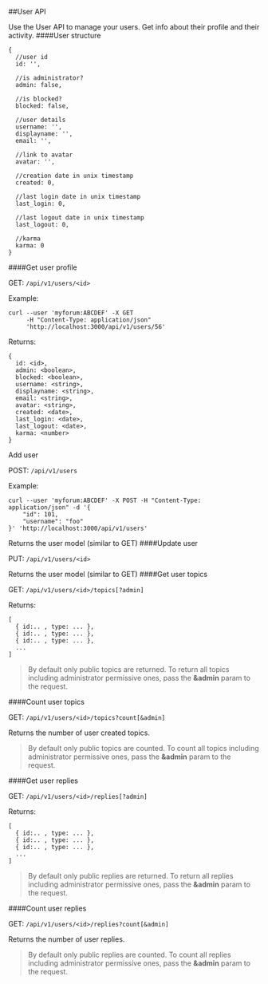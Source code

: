 
##User API

Use the User API to manage your users. Get info about their profile and their activity.
####User structure

```
{
  //user id
  id: '',
  
  //is administrator?
  admin: false,
  
  //is blocked?
  blocked: false,
  
  //user details
  username: '',
  displayname: '',
  email: '',
  
  //link to avatar
  avatar: '',
  
  //creation date in unix timestamp
  created: 0,
  
  //last login date in unix timestamp
  last_login: 0,
  
  //last logout date in unix timestamp
  last_logout: 0,
  
  //karma
  karma: 0  
}
```

####Get user profile

GET: ```/api/v1/users/<id>```

Example:

```
curl --user 'myforum:ABCDEF' -X GET 
     -H "Content-Type: application/json"     
     'http://localhost:3000/api/v1/users/56'
```

Returns:

```
{
  id: <id>,
  admin: <boolean>,
  blocked: <boolean>,
  username: <string>,
  displayname: <string>,
  email: <string>,
  avatar: <string>,
  created: <date>,
  last_login: <date>,
  last_logout: <date>,
  karma: <number>
}
```

Add user

POST: ```/api/v1/users```

Example:

```
curl --user 'myforum:ABCDEF' -X POST -H "Content-Type: application/json" -d '{
    "id": 101,
    "username": "foo"
}' 'http://localhost:3000/api/v1/users'
```

Returns the user model (similar to GET)
####Update user

PUT: ```/api/v1/users/<id>```

Returns the user model (similar to GET)
####Get user topics

GET: ```/api/v1/users/<id>/topics[?admin]```

Returns:

```
[
  { id:.. , type: ... },
  { id:.. , type: ... },
  { id:.. , type: ... },
  ...
]
```

> By default only public topics are returned. To return all topics including administrator permissive ones, pass the **&admin** param to the request.

####Count user topics

GET: ```/api/v1/users/<id>/topics?count[&admin]```

Returns the number of user created topics.

> By default only public topics are counted. To count all topics including administrator permissive ones, pass the **&admin** param to the request.

####Get user replies

GET: ```/api/v1/users/<id>/replies[?admin]```

Returns:

```
[
  { id:.. , type: ... },
  { id:.. , type: ... },
  { id:.. , type: ... },
  ...
]
```

> By default only public replies are returned. To return all replies including administrator permissive ones, pass the **&admin** param to the request.

####Count user replies

GET: ```/api/v1/users/<id>/replies?count[&admin]```

Returns the number of user replies.

> By default only public replies are counted. To count all replies including administrator permissive ones, pass the **&admin** param to the request.

